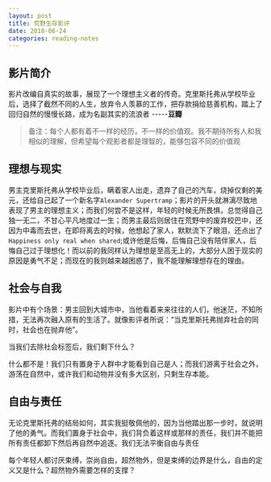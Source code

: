 ```yaml
---
layout: post
title: 荒野生存影评
date: 2018-06-24
categories: reading-notes
---
```



## 影片简介

影片改编自真实的故事，展现了一个理想主义者的传奇。克里斯托弗从学校毕业后，选择了截然不同的人生，放弃令人羡慕的工作，把存款捐给慈善机构，踏上了回归自然的慢慢长路，成为名副其实的流浪者 -----**豆瓣**

>备注：每个人都有着不一样的经历，不一样的价值观。我不期待所有人和我相似的理解，但希望每个观影者都是理智的，能够包容不同的价值观

## 理想与现实

男主克里斯托弗从学校毕业后，瞒着家人出走，遗弃了自己的汽车，烧掉仅剩的美元，还给自己起了一个新名字`Alexander Supertramp`；影片的开头就淋漓尽致地表现了男主的理想主义；而我们何尝不是这样，年轻的时候无所畏惧，总觉得自己独一无二，不甘心平凡地度过一生；而男主最后则居住在荒野中的废弃校巴中，还因为中毒而去世，在即将离去的时候，他想起了家人，默默流下了眼泪，还点出了`Happiness only real when shared`;或许他是后悔，后悔自己没有陪伴家人，后悔自己过于理想化！而以前的我同样认为理想是至高无上的，大部分人困于现实的原因是勇气不足；而现在的我则越来越困惑了，我不能理解理想存在的理由。


## 社会与自我

影片中有个场景：男主回到大城市中，当他看着来来往往的人们，他迷茫，不知所措，无法再次融入原有的生活了。就像影评者所说：“当克里斯托弗抛弃社会的同时，社会也在抛弃他”。

当我们去除社会标签后，我们剩下什么？

什么都不是！我们只有置身于人群中才能看到自己是人；而我们游离于社会之外，游荡在自然中，或许我们和动物并没有多大区别，只剩生存本能。

## 自由与责任

无论克里斯托弗的结局如何，其实我挺敬佩他的，因为当他踏出那一步时，就说明了他的勇气。而我们置身于社会中，我们背负着这样或那样的责任，我们并不能把所有责任都卸下然后再自然中追逐。我们无法平衡自由与责任

每个年轻人都讨厌束缚，崇尚自由，超然物外，但是束缚的边界是什么，自由的定义又是什么？超然物外需要怎样的支撑？










